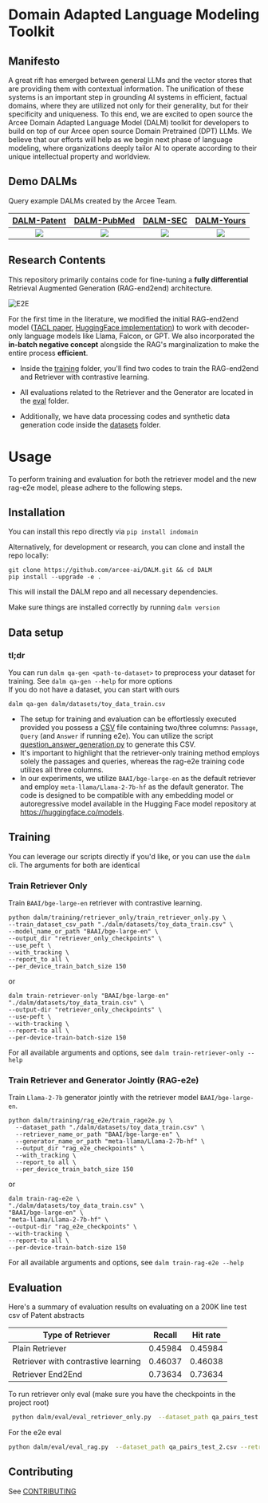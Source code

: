 # Domain Adapted Language Modeling Toolkit

## Manifesto

A great rift has emerged between general LLMs and the vector stores that are providing them with contextual information. The unification of these systems is an important step in grounding AI systems in efficient, factual domains, where they are utilized not only for their generality, but for their specificity and uniqueness. To this end, we are excited to open source the Arcee Domain Adapted Language Model (DALM) toolkit for developers to build on top of our Arcee open source Domain Pretrained (DPT) LLMs. We believe that our efforts will help as we begin next phase of language modeling, where organizations deeply tailor AI to operate according to their unique intellectual property and worldview. 

## Demo DALMs

Query example DALMs created by the Arcee Team.

[DALM-Patent](https://app.arcee.ai)            |  [DALM-PubMed](https://app.arcee.ai)             |  [DALM-SEC](https://app.arcee.ai)               | [DALM-Yours](https://app.arcee.ai)  
:-------------------------:|:-------------------------:|:-------------------------:|:-------------------------:
[![](https://i.imgur.com/Geh28Q8.jpg)](https://app.arcee.ai)  |  [![](https://i.imgur.com/IY73TcV.jpg)](https://app.arcee.ai)  |  [![](https://i.imgur.com/XgWn1VI.jpg)](https://app.arcee.ai)  |  [![](https://i.imgur.com/7KOgcEX.png)](https://app.arcee.ai)

## Research Contents

This repository primarily contains code for fine-tuning a **fully differential** Retrieval Augmented Generation (RAG-end2end) architecture. 

![E2E](https://i.imgur.com/SDoY0oq.png)

For the first time in the literature, we modified the initial RAG-end2end model ([TACL paper](https://aclanthology.org/2023.tacl-1.1/), [HuggingFace implementation](https://github.com/huggingface/transformers/tree/main/examples/research_projects/rag-end2end-retriever)) to work with decoder-only language models like Llama, Falcon, or GPT. We also incorporated the **in-batch negative concept** alongside the RAG's marginalization to make the entire process **efficient**.

- Inside the [training](https://github.com/arcee-ai/DALM/tree/main/dalm/training) folder, you'll find two codes to train the RAG-end2end and Retriever with contrastive learning.

- All evaluations related to the Retriever and the Generator are located in the [eval](https://github.com/arcee-ai/DALM/tree/main/dalm/eval) folder.

- Additionally, we have data processing codes and synthetic data generation code inside the [datasets](https://github.com/arcee-ai/DALM/tree/main/dalm/datasets) folder.

# Usage
To perform training and evaluation for both the retriever model and the new rag-e2e model, please adhere to the following steps.

## Installation

You can install this repo directly via `pip install indomain`

Alternatively, for development or research, you can clone and install the repo locally:
```shell
git clone https://github.com/arcee-ai/DALM.git && cd DALM
pip install --upgrade -e .
```
This will install the DALM repo and all necessary dependencies.

Make sure things are installed correctly by running `dalm version`

## Data setup
### tl;dr
You can run `dalm qa-gen <path-to-dataset>` to preprocess your dataset for training. See `dalm qa-gen --help` for more options
<br>If you do not have a dataset, you can start with ours
```shell
dalm qa-gen dalm/datasets/toy_data_train.csv
```
- The setup for training and evaluation can be effortlessly executed provided you possess a [CSV](https://github.com/arcee-ai/DALM/tree/main/dalm/datasets/toy_data_train.csv) file containing two/three columns: `Passage`, `Query` (and `Answer` if running e2e). You can utilize the script [question_answer_generation.py](https://github.com/arcee-ai/DALM/blob/main/dalm/datasets/qa_gen/question_answer_generation.py) to generate this CSV. 
- It's important to highlight that the retriever-only training method employs solely the passages and queries, whereas the rag-e2e training code utilizes all three columns.
- In our experiments, we utilize `BAAI/bge-large-en` as the default retriever and employ `meta-llama/Llama-2-7b-hf` as the default generator. The code is designed to be compatible with any embedding model or autoregressive model available in the Hugging Face model repository at https://huggingface.co/models.

## Training

You can leverage our scripts directly if you'd like, or you can use the `dalm` cli. The arguments for both are identical

### Train Retriever Only

Train `BAAI/bge-large-en` retriever with contrastive learning.
```shell
python dalm/training/retriever_only/train_retriever_only.py \
--train_dataset_csv_path "./dalm/datasets/toy_data_train.csv" \
--model_name_or_path "BAAI/bge-large-en" \
--output_dir "retriever_only_checkpoints" \
--use_peft \
--with_tracking \
--report_to all \
--per_device_train_batch_size 150
```
or
```shell
dalm train-retriever-only "BAAI/bge-large-en" "./dalm/datasets/toy_data_train.csv" \
--output-dir "retriever_only_checkpoints" \
--use-peft \
--with-tracking \
--report-to all \
--per-device-train-batch-size 150
```

For all available arguments and options, see `dalm train-retriever-only --help`

### Train Retriever and Generator Jointly (RAG-e2e)
Train `Llama-2-7b` generator jointly with the retriever model `BAAI/bge-large-en`.

```shell
python dalm/training/rag_e2e/train_rage2e.py \
  --dataset_path "./dalm/datasets/toy_data_train.csv" \
  --retriever_name_or_path "BAAI/bge-large-en" \
  --generator_name_or_path "meta-llama/Llama-2-7b-hf" \
  --output_dir "rag_e2e_checkpoints" \
  --with_tracking \
  --report_to all \
  --per_device_train_batch_size 150
```
or
```shell
dalm train-rag-e2e \
"./dalm/datasets/toy_data_train.csv" \
"BAAI/bge-large-en" \
"meta-llama/Llama-2-7b-hf" \
--output-dir "rag_e2e_checkpoints" \
--with-tracking \
--report-to all \
--per-device-train-batch-size 150
```

For all available arguments and options, see `dalm train-rag-e2e --help`

## Evaluation

Here's a summary of evaluation results on evaluating on a 200K line test csv of Patent abstracts

| Type of Retriever | Recall | Hit rate |
| --- | ----- | ----|
| Plain Retriever | 0.45984 | 0.45984 |
| Retriever with contrastive learning | 0.46037 | 0.46038 |
| Retriever End2End | 0.73634 | 0.73634 |

To run retriever only eval 
(make sure you have the checkpoints in the project root)

```bash
 python dalm/eval/eval_retriever_only.py  --dataset_path qa_pairs_test.csv --retriever_model_name_or_path "BAAI/bge-large-en" --passage_column_name Abstract --query_column_name Question --retriever_peft_model_path retriever_only_checkpoints
```

For the e2e eval

```bash
python dalm/eval/eval_rag.py  --dataset_path qa_pairs_test_2.csv --retriever_model_name_or_path "BAAI/bge-large-en" --generator_model_name_or_path "meta-llama/Llama-2-7b-hf" --passage_column_name Abstract --query_column_name Question --answer_column_name Answer --evaluate_generator --query_batch_size 5 --retriever_peft_model_path retriever_only_checkpoints --generator_peft_model_path generator_only_checkpoints
```


## Contributing
See [CONTRIBUTING](https://github.com/arcee-ai/DALM/tree/main/CONTRIBUTING.md)
